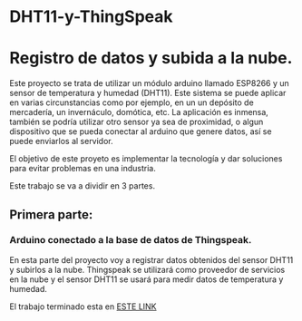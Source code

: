 # DHT11-y-ThingSpeak

# Registro de datos y subida a la nube.


Este proyecto se trata de utilizar un módulo arduino llamado ESP8266 y un sensor de temperatura y humedad (DHT11). Este sistema se puede aplicar en varias circunstancias como por ejemplo, en un un depósito de mercadería, un invernáculo, domótica, etc. La aplicación es inmensa, también se podría utilizar otro sensor ya sea de proximidad, o algun dispositivo que se pueda conectar al arduino que genere datos, así se puede enviarlos al servidor.

El objetivo de este proyeto es implementar la tecnología y dar soluciones para evitar problemas en una industria. 

Este trabajo se va a dividir en 3 partes. 

## Primera parte:

### Arduino conectado a la base de datos de Thingspeak.


En esta parte del proyecto voy a registrar datos obtenidos del sensor DHT11 y subirlos a la nube. Thingspeak se utilizará como proveedor de servicios en la nube y el sensor DHT11 se usará para medir datos de temperatura y humedad.

El trabajo terminado esta en [ESTE LINK](https://eestn1-proyecto.000webhostapp.com/)




